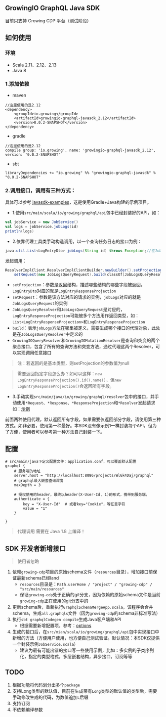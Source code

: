 GrowingIO GraphQL Java SDK
---

目前只支持 Growing CDP 平台（测试阶段）

## 如何使用

### 环境
* Scala 2.11、2.12、2.13
* Java 8

### 1.添加依赖

- maven
```
//这里使用的是2.12
<dependency>
    <groupId>io.growing</groupId>
    <artifactId>growingio-graphql-javasdk_2.12</artifactId>
    <version>0.0.2-SNAPSHOT</version>
</dependency>
```

- gradle
```
//这里使用的是2.12
compile group: 'io.growing', name: 'growingio-graphql-javasdk_2.12', version: '0.0.2-SNAPSHOT'
```

- sbt
```
libraryDependencies += "io.growing" %% "growingio-graphql-javasdk" % "0.0.2-SNAPSHOT"
```

### 2.调用接口，调用有三种方式：

具体可以参考 [javasdk-examples](https://github.com/growingio/growingio-graphql-javasdk/blob/master/javasdk-examples/src/main/java/io/growing/graphql/InsightServiceExample.java)，这是使用Gradle+Java构建的示例项目。

- 1.使用`src/main/scala/io/growing/graphql/api`包中已经封装好的API，如：
```scala
val jobService = new JobService()
val logs = jobService.jobLogs(id)
println(logs)
```
- 2.依靠代理工具类手动构造调用，以一个查询任务日志的接口为例：
```java
java.util.List<LogEntryDto> jobLogs(String id) throws Exception;//在JobLogsQueryResolver中，以此类推
```
发起调用：
```scala
ResolverImplClient.ResolverImplClientBuilder.newBuilder().setProjection(new LogEntryResponseProjection).
    setRequest(new JobLogsQueryRequest).build(classOf[JobLogsQueryResolver]).jobLogs(id)
```
* `setProjection`：参数是返回结构，描述哪些结构的哪些字段被返回，`LogEntryDto`对应的就是`LogEntryResponseProjection`
* `setRequest`：参数是该方法对应的请求的实例，`jobLogs`对应的就是`JobLogsQueryRequest`的实例
* `JobLogsQueryResolver`和`JobLogsQueryRequest`是对应的，`LogEntryResponseProjection`可能被多个方法用作返回类型，如：`List<LogEntryResponseProjection>`和`LogEntryResponseProjection`
* `build`：表示`jobLogs`方法在哪里被定义，需要生成哪个接口的代理对象，此处是在`JobLogsQueryResolver`中定义的
* `GrowingIOQueryResolver`和`GrowingIOMutationResolver`是查询和突变的两个聚合接口，包含了所有的查询方法和突变方法，通过代理这两个Resolver，可以实现调用任意接口
> 注：若返回的是基本类型，则setProjection的参数值为null

> 需要返回指定字段怎么办？如可以这样：`new LogEntryResponseProjection().id().name()`，但`new LogEntryResponseProjection()`会返回所有字段。

- 3.手动实现`src/main/java/io/growing/graphql/resolver`包中的接口，并手动使用`*Request`、`*Response`、`*ResponseProjection`和`*Resolver`发起请求
    如：[示例](https://github.com/kobylynskyi/graphql-java-codegen/blob/master/plugins/sbt/graphql-java-codegen-sbt-plugin/src/sbt-test/graphql-codegen-sbt-plugin/example-client/src/main/scala/io/github/dreamylost/service/QueryResolverImpl.scala)
    
前面两种使用代理，默认返回所有字段，如果需要仅返回部分字段，请使用第三种方式。如非必要，使用第一种最好。本SDK没有像示例1一样封装每个API，但为了方便，使用者可以参考第一种方法自己封装一下。

## 配置

```
# src/main/java下定义配置文件：application.conf，可以覆盖默认配置
graphql {
    # 服务端的地址
    server.host = "http://localhost:8086/projects/WlGk4Daj/graphql"
    # graphql最大嵌套查询深度
    maxDepth = 3

    # 授权使用的header，最终以header(X-User-Id, 1)的形式，携带到服务端。
    authenticate = {
        key = "X-User-Id"  # 或者key="Cookie"，等任意字符
        value = "1"
    }

}
```

> 代理调用 需要在 Java 1.8 上编译！

## SDK 开发者新增接口

> 使用者忽略

1. 依赖`growing-cdp`项目的原始schema文件（`resources`目录），增加接口前保证最新schema已经land
    - `resources`目录是：`Path.userHome / "project" / "growing-cdp" / "src/main/resources"`
    - 保证`growing-cdp`处于正确的git分支，因为依赖的原始schema文件是当前`growing-cdp`正在使用的git分支中的
2. 更新schema后，重新执行`GraphqlSchemaMergeApp.scala`，该程序会合并schema，生成`all.graphqls`文件（因为`growing-cdp`的schema非标准写法）
3. 执行`sbt graphqlCodegen compile`生成Java客户端和API
    - 根据需要新增配置项，参考：[options](https://github.com/kobylynskyi/graphql-java-codegen/blob/master/docs/codegen-options.md)
4. 生成的接口后，在`src/mian/scala/io/growing/graphql/api`包中实现接口中新增的方法（方便用户使用，也方便自己测试验证。默认情况：本SDK仅提供一个封装示例`JobService.scala`）
    - 建议为最有可能出错的接口写一些使用示例，比如：多实例的子类序列化，指定的类型格式，多层嵌套结构，异步接口，订阅等等
    
    
## TODO

1. 根据功能将代码划分出多个`package`
2. 支持Long类型的默认值，目前在生成带有`Long`类型的默认值的类型后，需要手动修改生成的代码，为数值追加`L`后缀
3. 支持订阅
4. 不依赖编译参数